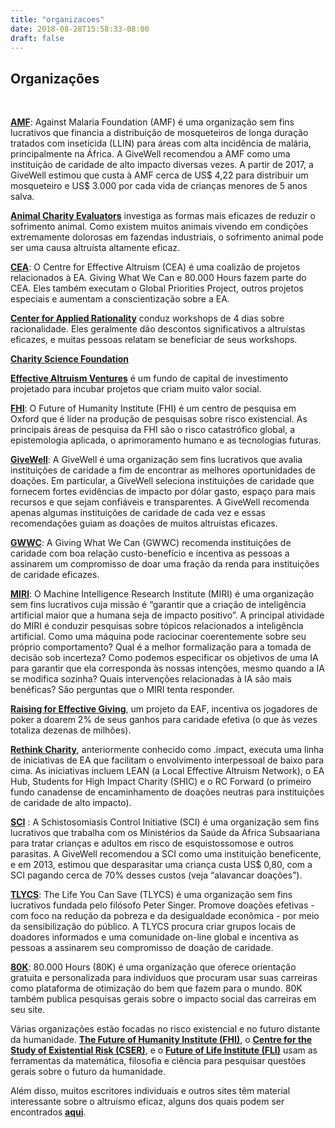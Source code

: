 ```yaml
---
title: "organizacoes"
date: 2018-08-28T15:58:33-08:00
draft: false
---
```


## Organizações
<br>

__**[AMF](http://www.againstmalaria.com/Default.aspx%20https://www.givewell.org/international/technical/programs/inseticide-treated-nets#HowcosteffectiveisLLINdistribution)**__: Against Malaria Foundation (AMF) é uma organização sem fins lucrativos que financia a distribuição de mosqueteiros de longa duração tratados com inseticida (LLIN) para áreas com alta incidência de malária, principalmente na África. A GiveWell recomendou a AMF como uma instituição de caridade de alto impacto diversas vezes. A partir de 2017, a GiveWell estimou que custa à AMF cerca de US$ 4,22 para distribuir um mosqueteiro e US$ 3.000 por cada vida de crianças menores de 5 anos salva.

__**[Animal Charity Evaluators](http://www.animalcharityevaluators.org/)**__ investiga as formas mais eficazes de reduzir o sofrimento animal. Como existem muitos animais vivendo em condições extremamente dolorosas em fazendas industriais, o sofrimento animal pode ser uma causa altruísta altamente eficaz.

__**[CEA](http://centreforeffectivealtruism.org/)**__: O Centre for Effective Altruism (CEA) é uma coalizão de projetos relacionados à EA. Giving What We Can e 80.000 Hours fazem parte do CEA. Eles também executam o Global Priorities Project, outros projetos especiais e aumentam a conscientização sobre a EA.

__**[Center for Applied Rationality](http://rationality.org/)**__ conduz workshops de 4 dias sobre racionalidade. Eles geralmente dão descontos significativos a altruístas eficazes, e muitas pessoas relatam se beneficiar de seus workshops.

__**[Charity Science Foundation](http://www.charityscience.com/)**__ 

__**[Effective Altruism Ventures](http://www.eaventures.org/)**__ é um fundo de capital de investimento projetado para incubar projetos que criam muito valor social.

__**[FHI](http://www.fhi.ox.ac.uk/research/research-areas/)**__: O Future of Humanity Institute (FHI) é um centro de pesquisa em Oxford que é líder na produção de pesquisas sobre risco existencial. As principais áreas de pesquisa da FHI são o risco catastrófico global, a epistemologia aplicada, o aprimoramento humano e as tecnologias futuras.

__**[GiveWell](http://www.givewell.org/about)**__: A GiveWell é uma organização sem fins lucrativos que avalia instituições de caridade a fim de encontrar as melhores oportunidades de doações. Em particular, a GiveWell seleciona instituições de caridade que fornecem fortes evidências de impacto por dólar gasto, espaço para mais recursos e que sejam confiáveis e transparentes. A GiveWell recomenda apenas algumas instituições de caridade de cada vez e essas recomendações guiam as doações de muitos altruístas eficazes.

__**[GWWC](http://www.givingwhatwecan.org/about-us)**__: A Giving What We Can (GWWC) recomenda instituições de caridade com boa relação custo-benefício e incentiva as pessoas a assinarem um compromisso de doar uma fração da renda para instituições de caridade eficazes.

__**[MIRI](http://intelligence.org/research/)**__: O Machine Intelligence Research Institute (MIRI) é uma organização sem fins lucrativos cuja missão é “garantir que a criação de inteligência artificial maior que a humana seja de impacto positivo”. A principal atividade do MIRI é conduzir pesquisas sobre tópicos relacionados a inteligência artificial. Como uma máquina pode raciocinar coerentemente sobre seu próprio comportamento? Qual é a melhor formalização para a tomada de decisão sob incerteza? Como podemos especificar os objetivos de uma IA para garantir que ela corresponda às nossas intenções, mesmo quando a IA se modifica sozinha? Quais intervenções relacionadas à IA são mais benéficas? São perguntas que o MIRI tenta responder.

__**[Raising for Effective Giving](http://reg-charity.org/)**__, um projeto da EAF, incentiva os jogadores de poker a doarem 2% de seus ganhos para caridade efetiva (o que às vezes totaliza dezenas de milhões).

__**[Rethink Charity](https://rtcharity.org/)**__, anteriormente conhecido como .impact, executa uma linha de iniciativas de EA que facilitam o envolvimento interpessoal de baixo para cima. As iniciativas incluem LEAN (a Local Effective Altruism Network), o EA Hub, Students for High Impact Charity (SHIC) e o RC Forward (o primeiro fundo canadense de encaminhamento de doações neutras para instituições de caridade de alto impacto).

__**[SCI](http://www.givewell.org/international/top-charities/schistosomiasis-control-initiative%20%20http://www3.imperial.ac.uk/schisto/whatwedo)**__ : A Schistosomiasis Control Initiative (SCI) é uma organização sem fins lucrativos que trabalha com os Ministérios da Saúde da África Subsaariana para tratar crianças e adultos em risco de esquistossomose e outros parasitas. A GiveWell recomendou a SCI como uma instituição beneficente, e em 2013, estimou que desparasitar uma criança custa US$ 0,80, com a SCI pagando cerca de 70% desses custos (veja “alavancar doações”).

__**[TLYCS](http://www.thelifeyoucansave.org/aboutus.aspx)**__: The Life You Can Save (TLYCS) é uma organização sem fins lucrativos fundada pelo filósofo Peter Singer. Promove doações efetivas - com foco na redução da pobreza e da desigualdade econômica - por meio da sensibilização do público. A TLYCS procura criar grupos locais de doadores informados e uma comunidade on-line global e incentiva as pessoas a assinarem seu compromisso de doação de caridade.

__**[80K](http://80000hours.org/about-us)**__: 80.000 Hours (80K) é uma organização que oferece orientação gratuita e personalizada para indivíduos que procuram usar suas carreiras como plataforma de otimização do bem que fazem para o mundo. 80K também publica pesquisas gerais sobre o impacto social das carreiras em seu site.

Várias organizações estão focadas no risco existencial e no futuro distante da humanidade. **[The Future of Humanity Institute (FHI)](http://www.fhi.ox.ac.uk/)**, o **[Centre for the Study of Existential Risk (CSER)](http://cser.org/)**, e o **[Future of Life Institute (FLI)](http://futureoflife.org/)** usam as ferramentas da matemática, filosofia e ciência para pesquisar questões gerais sobre o futuro da humanidade.

Além disso, muitos escritores individuais e outros sites têm material interessante sobre o altruísmo eficaz, alguns dos quais podem ser encontrados **[aqui](https://eahub.org/links#blogs)**.

